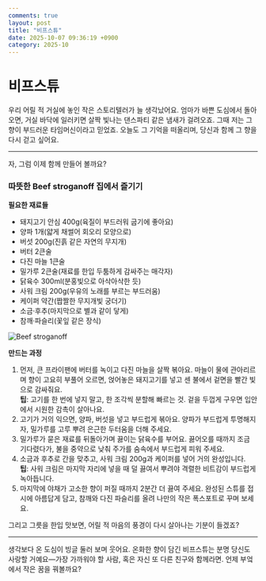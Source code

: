 ```yaml
---
comments: true
layout: post
title: "비프스튜"
date: 2025-10-07 09:36:19 +0900
category: 2025-10
---
```


# 비프스튜  

우리 어릴 적 거실에 놓인 작은 스토리텔러가 늘 생각났어요. 엄마가 바쁜 도심에서 돌아오면, 거실 바닥에 일러키면 살짝 빛나는 댄스파티 같은 냄새가 걸려오죠. 그때 저는 그 향이 부드러운 타임머신이라고 믿었죠. 오늘도 그 기억을 떠올리며, 당신과 함께 그 향을 다시 걷고 싶어요.  

---

자, 그럼 이제 함께 만들어 볼까요?  

### 따뜻한 Beef stroganoff 집에서 즐기기  

**필요한 재료들**  
- 돼지고기 안심 400g(육질이 부드러워 굽기에 좋아요)  
- 양파 1개(얇게 채썰어 회오리 모양으로)  
- 버섯 200g(진흙 같은 자연의 무지개)  
- 버터 2큰술  
- 다진 마늘 1큰술  
- 밀가루 2큰술(재료를 한입 두툼하게 감싸주는 매각자)  
- 닭육수 300ml(분홍빛으로 아삭아삭한 듯)  
- 사워 크림 200g(우유의 노래를 부르는 부드러움)  
- 케이퍼 약간(짭짤한 무지개빛 궁더기)  
- 소금·후추(마지막으로 별과 같이 닿게)  
- 참깨·파슬리(꽃잎 같은 장식)  

![Beef stroganoff](https://www.themealdb.com/images/media/meals/svprys1511176755.jpg)  

**만드는 과정**  
1. 먼저, 큰 프라이팬에 버터를 녹이고 다진 마늘을 살짝 볶아요. 마늘이 물에 관아리르며 향이 고요히 부풀어 오르면, 얹어놓은 돼지고기를 넣고 센 불에서 겉면을 빨간 빛으로 감싸줘요.  
   **팁**: 고기를 한 번에 넣지 말고, 한 조각씩 분할해 빠르는 것. 겉을 두껍게 구우면 입안에서 시원한 감촉이 살아나요.  
2. 고기가 거의 익으면, 양파, 버섯을 넣고 부드럽게 볶아요. 양파가 부드럽게 투명해지자, 밀가루를 고루 뿌려 은근한 두터움을 더해 주세요.  
3. 밀가루가 묻은 재료를 뒤돌아가며 끓이는 닭육수를 부어요. 끓어오를 때까지 조금 기다렸다가, 불을 중약으로 낮춰 주가를 숨속에서 부드럽게 피워 주세요.  
4. 소금과 후추로 간을 맞추고, 사워 크림 200g과 케이퍼를 넣어 거의 완성입니다.  
   **팁**: 사워 크림은 마지막 자리에 넣을 때 덜 끓여서 뿌려야 격렬한 비트감이 부드럽게 녹아듭니다.  
5. 마지막에 야채가 고소한 향이 퍼질 때까지 2분간 더 끓여 주세요. 완성된 스튜를 접시에 아름답게 담고, 참깨와 다진 파슬리를 올려 나만의 작은 폭스포트로 꾸며 보세요.  

그리고 그릇을 한입 맛보면, 어릴 적 마음의 풍경이 다시 살아나는 기분이 들겠죠?  

---

생각보다 온 도심이 빙글 둘러 보며 웃어요. 온화한 향이 담긴 비프스튜는 분명 당신도 사랑할 거예요—가장 가까워야 할 사람, 혹은 자신 또 다른 친구와 함께라면. 언제 부엌에서 작은 꿈을 꿔볼까요?